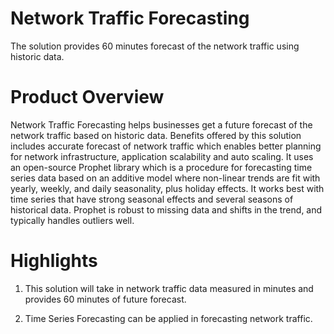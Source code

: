 # Network Traffic Forecasting
The solution provides 60 minutes forecast of the network traffic using historic data.

# Product Overview
Network Traffic Forecasting helps businesses get a future forecast of the network traffic based on historic data. Benefits offered by this solution includes accurate forecast of network traffic which enables better planning for network infrastructure, application scalability and auto scaling. It uses an open-source Prophet library which is a procedure for forecasting time series data based on an additive model where non-linear trends are fit with yearly, weekly, and daily seasonality, plus holiday effects. It works best with time series that have strong seasonal effects and several seasons of historical data. Prophet is robust to missing data and shifts in the trend, and typically handles outliers well.

# Highlights
1. This solution will take in network traffic data measured in minutes and provides 60 minutes of future forecast. 

2. Time Series Forecasting can be applied in forecasting network traffic.
